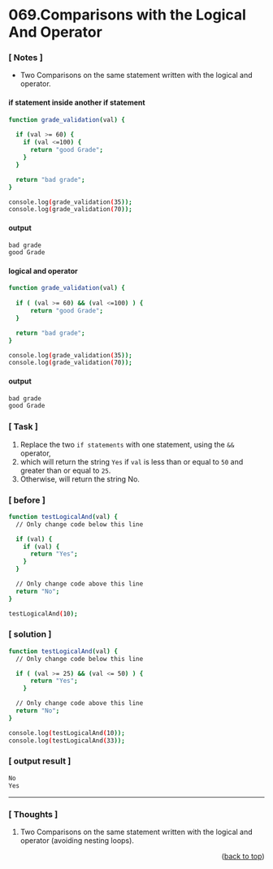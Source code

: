 <a name="topage"></a>

# 069.Comparisons with the Logical And Operator

### [ Notes ]
  * Two Comparisons on the same statement written with the logical and operator.

#### if statement inside another if statement

```sh
function grade_validation(val) {
 
  if (val >= 60) {
    if (val <=100) {
      return "good Grade";
    }
  }

  return "bad grade";
}

console.log(grade_validation(35));
console.log(grade_validation(70));
```

#### output
```sh
bad grade
good Grade
```

#### logical and operator

```sh
function grade_validation(val) {
 
  if ( (val >= 60) && (val <=100) ) {
      return "good Grade";
  }

  return "bad grade";
}

console.log(grade_validation(35));
console.log(grade_validation(70));
```

#### output
```sh
bad grade
good Grade
```

### [ Task ]
  1. Replace the two `if statements` with one statement, using the `&&` operator,
  2. which will return the string `Yes` if `val` is less than or equal to `50` and greater than or equal to `25`.
  3. Otherwise, will return the string No.

### [ before ]

```sh
function testLogicalAnd(val) {
  // Only change code below this line

  if (val) {
    if (val) {
      return "Yes";
    }
  }

  // Only change code above this line
  return "No";
}

testLogicalAnd(10);
```

### [ solution ]

```sh
function testLogicalAnd(val) {
  // Only change code below this line

  if ( (val >= 25) && (val <= 50) ) {
      return "Yes";
    }

  // Only change code above this line
  return "No";
}

console.log(testLogicalAnd(10));
console.log(testLogicalAnd(33));
```

### [ output result ]

```sh
No
Yes
```

-----

### [ Thoughts ]

  1. Two Comparisons on the same statement written with the logical and operator (avoiding nesting loops).

<p align="right">(<a href="#topage">back to top</a>)</p>
<br/>
<br/>
